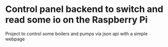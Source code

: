 # Control panel backend to switch and read some io on the Raspberry Pi

Project to control some boilers and pumps via json api with a simple webpage
